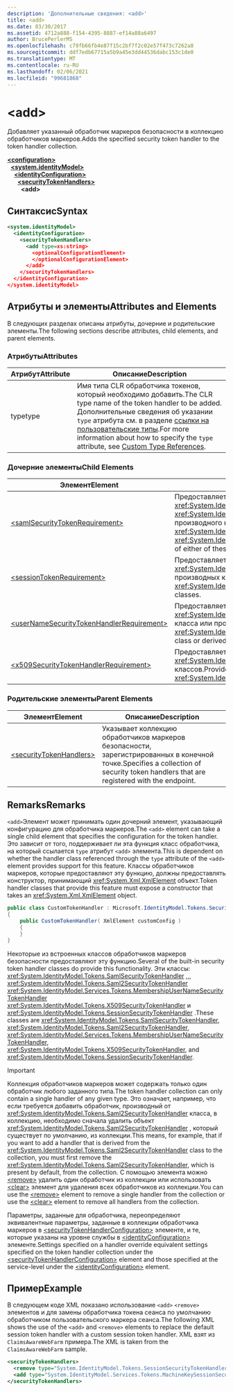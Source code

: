 ```yaml
---
description: 'Дополнительные сведения: <add>'
title: <add>
ms.date: 03/30/2017
ms.assetid: 4712a888-f154-4395-8887-ef14a88a6497
author: BrucePerlerMS
ms.openlocfilehash: c79fb66fb4e87f15c2bf7f2c02e57f473c7262a8
ms.sourcegitcommit: ddf7edb67715a5b9a45e3dd44536dabc153c1de0
ms.translationtype: MT
ms.contentlocale: ru-RU
ms.lasthandoff: 02/06/2021
ms.locfileid: "99681868"
---
```

# \<add>

<span data-ttu-id="b1b98-102">Добавляет указанный обработчик маркеров безопасности в коллекцию обработчиков маркеров.</span><span class="sxs-lookup"><span data-stu-id="b1b98-102">Adds the specified security token handler to the token handler collection.</span></span>  
  
[**\<configuration>**](../configuration-element.md)\
&nbsp;&nbsp;[**\<system.identityModel>**](system-identitymodel.md)\
&nbsp;&nbsp;&nbsp;&nbsp;[**\<identityConfiguration>**](identityconfiguration.md)\
&nbsp;&nbsp;&nbsp;&nbsp;&nbsp;&nbsp;[**\<securityTokenHandlers>**](securitytokenhandlers.md)\
&nbsp;&nbsp;&nbsp;&nbsp;&nbsp;&nbsp;&nbsp;&nbsp;**\<add>**  
  
## <a name="syntax"></a><span data-ttu-id="b1b98-103">Синтаксис</span><span class="sxs-lookup"><span data-stu-id="b1b98-103">Syntax</span></span>  
  
```xml  
<system.identityModel>  
  <identityConfiguration>  
    <securityTokenHandlers>  
      <add type=xs:string>  
        <optionalConfigurationElement>  
        </optionalConfigurationElement>  
      </add>  
    </securityTokenHandlers>  
  </identityConfiguration>  
</system.identityModel>  
```  
  
## <a name="attributes-and-elements"></a><span data-ttu-id="b1b98-104">Атрибуты и элементы</span><span class="sxs-lookup"><span data-stu-id="b1b98-104">Attributes and Elements</span></span>  

 <span data-ttu-id="b1b98-105">В следующих разделах описаны атрибуты, дочерние и родительские элементы.</span><span class="sxs-lookup"><span data-stu-id="b1b98-105">The following sections describe attributes, child elements, and parent elements.</span></span>  
  
### <a name="attributes"></a><span data-ttu-id="b1b98-106">Атрибуты</span><span class="sxs-lookup"><span data-stu-id="b1b98-106">Attributes</span></span>  
  
|<span data-ttu-id="b1b98-107">Атрибут</span><span class="sxs-lookup"><span data-stu-id="b1b98-107">Attribute</span></span>|<span data-ttu-id="b1b98-108">Описание</span><span class="sxs-lookup"><span data-stu-id="b1b98-108">Description</span></span>|  
|---------------|-----------------|  
|<span data-ttu-id="b1b98-109">type</span><span class="sxs-lookup"><span data-stu-id="b1b98-109">type</span></span>|<span data-ttu-id="b1b98-110">Имя типа CLR обработчика токенов, который необходимо добавить.</span><span class="sxs-lookup"><span data-stu-id="b1b98-110">The CLR type name of the token handler to be added.</span></span> <span data-ttu-id="b1b98-111">Дополнительные сведения об указании `type` атрибута см. в разделе [ссылки на пользовательские типы](/previous-versions/windows-identity-foundation/gg638728(v=msdn.10)#custom-type-references).</span><span class="sxs-lookup"><span data-stu-id="b1b98-111">For more information about how to specify the `type` attribute, see [Custom Type References](/previous-versions/windows-identity-foundation/gg638728(v=msdn.10)#custom-type-references).</span></span>|  
  
### <a name="child-elements"></a><span data-ttu-id="b1b98-112">Дочерние элементы</span><span class="sxs-lookup"><span data-stu-id="b1b98-112">Child Elements</span></span>  
  
|<span data-ttu-id="b1b98-113">Элемент</span><span class="sxs-lookup"><span data-stu-id="b1b98-113">Element</span></span>|<span data-ttu-id="b1b98-114">Описание</span><span class="sxs-lookup"><span data-stu-id="b1b98-114">Description</span></span>|  
|-------------|-----------------|  
|[\<samlSecurityTokenRequirement>](samlsecuritytokenrequirement.md)|<span data-ttu-id="b1b98-115">Предоставляет конфигурацию для <xref:System.IdentityModel.Tokens.SamlSecurityTokenHandler> класса, <xref:System.IdentityModel.Tokens.Saml2SecurityTokenHandler> класса или производного класса любого из этих классов.</span><span class="sxs-lookup"><span data-stu-id="b1b98-115">Provides configuration for the <xref:System.IdentityModel.Tokens.SamlSecurityTokenHandler> class, the <xref:System.IdentityModel.Tokens.Saml2SecurityTokenHandler> class, or a derived class of either of these classes.</span></span>|  
|[\<sessionTokenRequirement>](sessiontokenrequirement.md)|<span data-ttu-id="b1b98-116">Предоставляет конфигурацию для <xref:System.IdentityModel.Tokens.SessionSecurityTokenHandler> класса или производных классов.</span><span class="sxs-lookup"><span data-stu-id="b1b98-116">Provides configuration for the <xref:System.IdentityModel.Tokens.SessionSecurityTokenHandler> class or derived classes.</span></span>|  
|[\<userNameSecurityTokenHandlerRequirement>](usernamesecuritytokenhandlerrequirement.md)|<span data-ttu-id="b1b98-117">Предоставляет конфигурацию для <xref:System.IdentityModel.Services.Tokens.MembershipUserNameSecurityTokenHandler> класса или производных классов.</span><span class="sxs-lookup"><span data-stu-id="b1b98-117">Provides configuration for the <xref:System.IdentityModel.Services.Tokens.MembershipUserNameSecurityTokenHandler> class or derived classes.</span></span>|  
|[\<x509SecurityTokenHandlerRequirement>](x509securitytokenhandlerrequirement.md)|<span data-ttu-id="b1b98-118">Предоставляет необязательную конфигурацию для <xref:System.IdentityModel.Tokens.X509SecurityTokenHandler> класса или производных классов.</span><span class="sxs-lookup"><span data-stu-id="b1b98-118">Provides optional configuration for the <xref:System.IdentityModel.Tokens.X509SecurityTokenHandler> class or derived classes.</span></span>|  
  
### <a name="parent-elements"></a><span data-ttu-id="b1b98-119">Родительские элементы</span><span class="sxs-lookup"><span data-stu-id="b1b98-119">Parent Elements</span></span>  
  
|<span data-ttu-id="b1b98-120">Элемент</span><span class="sxs-lookup"><span data-stu-id="b1b98-120">Element</span></span>|<span data-ttu-id="b1b98-121">Описание</span><span class="sxs-lookup"><span data-stu-id="b1b98-121">Description</span></span>|  
|-------------|-----------------|  
|[\<securityTokenHandlers>](securitytokenhandlers.md)|<span data-ttu-id="b1b98-122">Указывает коллекцию обработчиков маркеров безопасности, зарегистрированных в конечной точке.</span><span class="sxs-lookup"><span data-stu-id="b1b98-122">Specifies a collection of security token handlers that are registered with the endpoint.</span></span>|  
  
## <a name="remarks"></a><span data-ttu-id="b1b98-123">Remarks</span><span class="sxs-lookup"><span data-stu-id="b1b98-123">Remarks</span></span>  

 <span data-ttu-id="b1b98-124">`<add>`Элемент может принимать один дочерний элемент, указывающий конфигурацию для обработчика маркеров.</span><span class="sxs-lookup"><span data-stu-id="b1b98-124">The `<add>` element can take a single child element that specifies the configuration for the token handler.</span></span> <span data-ttu-id="b1b98-125">Это зависит от того, поддерживает ли эта функция класс обработчика, на который ссылается `type` атрибут `<add>` элемента.</span><span class="sxs-lookup"><span data-stu-id="b1b98-125">This is dependent on whether the handler class referenced through the `type` attribute of the `<add>` element provides support for this feature.</span></span> <span data-ttu-id="b1b98-126">Классы обработчиков маркеров, которые предоставляют эту функцию, должны предоставлять конструктор, принимающий <xref:System.Xml.XmlElement> объект.</span><span class="sxs-lookup"><span data-stu-id="b1b98-126">Token handler classes that provide this feature must expose a constructor that takes an <xref:System.Xml.XmlElement> object.</span></span>  

```csharp  
public class CustomTokenHandler : Microsoft.IdentityModel.Tokens.SecurityTokenHandler  
{  
    public CustomTokenHandler( XmlElement customConfig )  
    {  
    }  
}  
```  
  
 <span data-ttu-id="b1b98-127">Некоторые из встроенных классов обработчиков маркеров безопасности предоставляют эту функцию.</span><span class="sxs-lookup"><span data-stu-id="b1b98-127">Several of the built-in security token handler classes do provide this functionality.</span></span> <span data-ttu-id="b1b98-128">Эти классы: <xref:System.IdentityModel.Tokens.SamlSecurityTokenHandler> ,,, <xref:System.IdentityModel.Tokens.Saml2SecurityTokenHandler> <xref:System.IdentityModel.Services.Tokens.MembershipUserNameSecurityTokenHandler> <xref:System.IdentityModel.Tokens.X509SecurityTokenHandler> и <xref:System.IdentityModel.Tokens.SessionSecurityTokenHandler> .</span><span class="sxs-lookup"><span data-stu-id="b1b98-128">These classes are <xref:System.IdentityModel.Tokens.SamlSecurityTokenHandler>, <xref:System.IdentityModel.Tokens.Saml2SecurityTokenHandler>, <xref:System.IdentityModel.Services.Tokens.MembershipUserNameSecurityTokenHandler>, <xref:System.IdentityModel.Tokens.X509SecurityTokenHandler>, and <xref:System.IdentityModel.Tokens.SessionSecurityTokenHandler>.</span></span>  
  
> [!IMPORTANT]
> <span data-ttu-id="b1b98-129">Коллекция обработчиков маркеров может содержать только один обработчик любого заданного типа.</span><span class="sxs-lookup"><span data-stu-id="b1b98-129">The token handler collection can only contain a single handler of any given type.</span></span> <span data-ttu-id="b1b98-130">Это означает, например, что если требуется добавить обработчик, производный от <xref:System.IdentityModel.Tokens.Saml2SecurityTokenHandler> класса, в коллекцию, необходимо сначала удалить объект <xref:System.IdentityModel.Tokens.Saml2SecurityTokenHandler> , который существует по умолчанию, из коллекции.</span><span class="sxs-lookup"><span data-stu-id="b1b98-130">This means, for example, that if you want to add a handler that is derived from the <xref:System.IdentityModel.Tokens.Saml2SecurityTokenHandler> class to the collection, you must first remove the <xref:System.IdentityModel.Tokens.Saml2SecurityTokenHandler>, which is present by default, from the collection.</span></span> <span data-ttu-id="b1b98-131">С помощью элемента можно [\<remove>](remove.md) удалить один обработчик из коллекции или использовать [\<clear>](clear.md) элемент для удаления всех обработчиков из коллекции.</span><span class="sxs-lookup"><span data-stu-id="b1b98-131">You can use the [\<remove>](remove.md) element to remove a single handler from the collection or use the [\<clear>](clear.md) element to remove all handlers from the collection.</span></span>  
  
 <span data-ttu-id="b1b98-132">Параметры, заданные для обработчика, переопределяют эквивалентные параметры, заданные в коллекции обработчика маркеров в [\<securityTokenHandlerConfiguration>](securitytokenhandlerconfiguration.md) элементе, и те, которые указаны на уровне службы в [\<identityConfiguration>](identityconfiguration.md) элементе.</span><span class="sxs-lookup"><span data-stu-id="b1b98-132">Settings specified on a handler override equivalent settings specified on the token handler collection under the [\<securityTokenHandlerConfiguration>](securitytokenhandlerconfiguration.md) element and those specified at the service-level under the [\<identityConfiguration>](identityconfiguration.md) element.</span></span>  
  
## <a name="example"></a><span data-ttu-id="b1b98-133">Пример</span><span class="sxs-lookup"><span data-stu-id="b1b98-133">Example</span></span>  

 <span data-ttu-id="b1b98-134">В следующем коде XML показано использование `<add>` `<remove>` элементов и для замены обработчика токена сеанса по умолчанию обработчиком пользовательского маркера сеанса.</span><span class="sxs-lookup"><span data-stu-id="b1b98-134">The following XML shows the use of the `<add>` and `<remove>` elements to replace the default session token handler with a custom session token handler.</span></span> <span data-ttu-id="b1b98-135">XML взят из `ClaimsAwareWebFarm` примера.</span><span class="sxs-lookup"><span data-stu-id="b1b98-135">The XML is taken from the `ClaimsAwareWebFarm` sample.</span></span>  
  
```xml  
<securityTokenHandlers>  
  <remove type="System.IdentityModel.Tokens.SessionSecurityTokenHandler, System.IdentityModel, Version=4.0.0.0, Culture=neutral, PublicKeyToken=b77a5c561934e089" />  
  <add type="System.IdentityModel.Services.Tokens.MachineKeySessionSecurityTokenHandler, System.IdentityModel.Services, Version=4.0.0.0, Culture=neutral, PublicKeyToken=b77a5c561934e089" />  
</securityTokenHandlers>  
```
